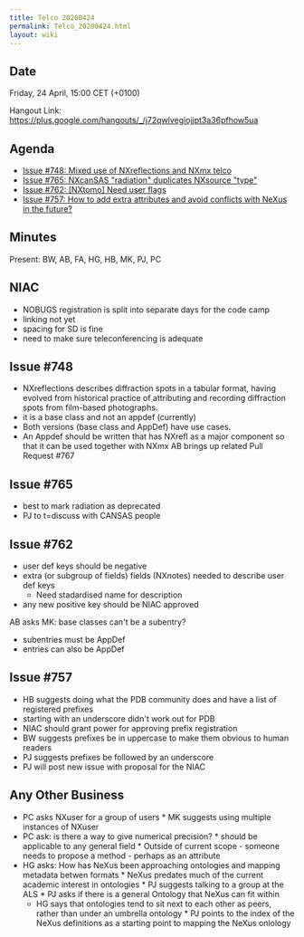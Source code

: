 ```yaml
---
title: Telco 20200424
permalink: Telco_20200424.html
layout: wiki
---
```


Date
----

Friday, 24 April, 15:00 CET (+0100)

<!-- end of autogeneration -->

Hangout Link:
<https://plus.google.com/hangouts/_/j72qwlvegiojjpt3a36pfhow5ua>

Agenda
------
   * [Issue #748: Mixed use of NXreflections and NXmx telco](https://github.com/nexusformat/definitions/issues/748)
   * [Issue #765: NXcanSAS "radiation" duplicates NXsource "type"](https://github.com/nexusformat/definitions/issues/765)
   * [Issue #762: [NXtomo] Need user flags](https://github.com/nexusformat/definitions/issues/762)
   * [Issue #757: How to add extra attributes and avoid conflicts with NeXus in the future?](https://github.com/nexusformat/definitions/issues/757)

Minutes
-------
Present: BW, AB, FA, HG, HB, MK, PJ, PC

NIAC
-----
   * NOBUGS registration is split into separate days for the code camp
   * linking not yet
   * spacing for SD is fine
   * need to make sure teleconferencing is adequate

Issue #748
----------
   * NXreflections describes diffraction spots in a tabular format, having evolved from historical practice of attributing and recording diffraction spots from film-based photographs.
   * it is a base class and not an appdef (currently)
   * Both versions (base class and AppDef) have use cases.
   * An Appdef should be written that has NXrefl as a major component so that it can be used together with NXmx
AB brings up related Pull Request #767

Issue #765
----------
   * best to mark radiation as deprecated
   * PJ to t=discuss with CANSAS people
   
Issue #762
----------
   * user def keys should be negative
   * extra (or subgroup of fields) fields (NXnotes) needed to describe user def keys  
      * Need stadardised name for description
   * any new positive key should be NIAC approved
   
AB asks MK: base classes can't be a subentry?
   * subentries must be AppDef
   * entries can also be AppDef
   
Issue #757
----------
   * HB suggests doing what the PDB community does and have a list of registered prefixes
   * starting with an underscore didn't work out for PDB
   * NIAC should grant power for approving prefix registration
   * BW suggests prefixes be in uppercase to make them obvious to human readers
   * PJ suggests prefixes be followed by an underscore
   * PJ will post new issue with proposal for the NIAC


Any Other Business
---------------------

   * PC asks NXuser for a group of users
    * MK suggests using multiple instances of NXuser
   * PC ask: is there a way to give numerical precision?
    * should be applicable to any general field
    * Outside of current scope - someone needs to propose a method - perhaps as an attribute
   * HG asks: How has NeXus been approaching ontologies and mapping metadata betwen formats
    * NeXus predates much of the current academic interest in ontologies
    * PJ suggests talking to a group at the ALS
    * PJ asks if there is a general Ontology that NeXus can fit within
     * HG says that ontologies tend to sit next to each other as peers, rather than under an umbrella ontology
    * PJ points to the index of the NeXus definitions as a starting point to mapping the NeXus onlology
   
   
   
   




